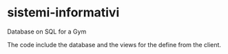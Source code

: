 # sistemi-informativi
Database on SQL for a Gym

The code include the database and the views for the define from the client.
